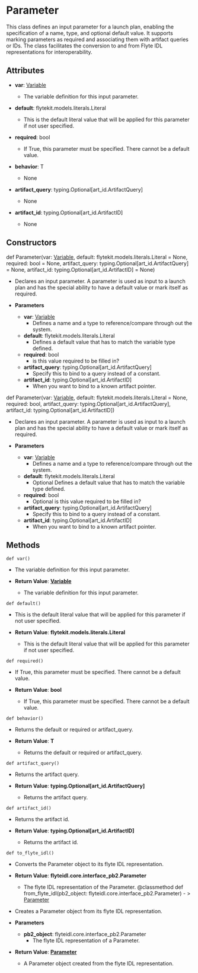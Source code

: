 # Parameter

This class defines an input parameter for a launch plan, enabling the specification of a name, type, and optional default value. It supports marking parameters as required and associating them with artifact queries or IDs. The class facilitates the conversion to and from Flyte IDL representations for interoperability.

## Attributes

- **var**: [Variable](flytekit_models_interface_variable)
  - The variable definition for this input parameter.

- **default**: flytekit.models.literals.Literal
  - This is the default literal value that will be applied for this parameter if not user specified.

- **required**: bool
  - If True, this parameter must be specified.  There cannot be a default value.

- **behavior**: T
  - None

- **artifact_query**: typing.Optional[art_id.ArtifactQuery]
  - None

- **artifact_id**: typing.Optional[art_id.ArtifactID]
  - None

## Constructors
def Parameter(var: [Variable](flytekit_models_interface_variable), default: flytekit.models.literals.Literal = None, required: bool = None, artifact_query: typing.Optional[art_id.ArtifactQuery] = None, artifact_id: typing.Optional[art_id.ArtifactID] = None)
-  Declares an input parameter. A parameter is used as input to a launch plan and has the special ability to have a default value or mark itself as required.
- **Parameters**

  - **var**: [Variable](flytekit_models_interface_variable)
    - Defines a name and a type to reference/compare through out the system.
  - **default**: flytekit.models.literals.Literal
    - Defines a default value that has to match the variable type defined.
  - **required**: bool
    - is this value required to be filled in?
  - **artifact_query**: typing.Optional[art_id.ArtifactQuery]
    - Specify this to bind to a query instead of a constant.
  - **artifact_id**: typing.Optional[art_id.ArtifactID]
    - When you want to bind to a known artifact pointer.

def Parameter(var: [Variable](flytekit_models_interface_variable), default: flytekit.models.literals.Literal = None, required: bool, artifact_query: typing.Optional[art_id.ArtifactQuery], artifact_id: typing.Optional[art_id.ArtifactID])
-  Declares an input parameter. A parameter is used as input to a launch plan and has the special ability to have a default value or mark itself as required.
- **Parameters**

  - **var**: [Variable](flytekit_models_interface_variable)
    - Defines a name and a type to reference/compare through out the system.
  - **default**: flytekit.models.literals.Literal
    - Optional Defines a default value that has to match the variable type defined.
  - **required**: bool
    - Optional is this value required to be filled in?
  - **artifact_query**: typing.Optional[art_id.ArtifactQuery]
    - Specify this to bind to a query instead of a constant.
  - **artifact_id**: typing.Optional[art_id.ArtifactID]
    - When you want to bind to a known artifact pointer.



## Methods
```@classmethod
def var()
```
-  The variable definition for this input parameter.

- **Return Value**:
**[Variable](flytekit_models_interface_variable)**
  - The variable definition for this input parameter.
```@classmethod
def default()
```
-  This is the default literal value that will be applied for this parameter if not user specified.

- **Return Value**:
**flytekit.models.literals.Literal**
  - This is the default literal value that will be applied for this parameter if not user specified.
```@classmethod
def required()
```
-  If True, this parameter must be specified. There cannot be a default value.

- **Return Value**:
**bool**
  - If True, this parameter must be specified. There cannot be a default value.
```@classmethod
def behavior()
```
-  Returns the default or required or artifact_query.

- **Return Value**:
**T**
  - Returns the default or required or artifact_query.
```@classmethod
def artifact_query()
```
-  Returns the artifact query.

- **Return Value**:
**typing.Optional[art_id.ArtifactQuery]**
  - Returns the artifact query.
```@classmethod
def artifact_id()
```
-  Returns the artifact id.

- **Return Value**:
**typing.Optional[art_id.ArtifactID]**
  - Returns the artifact id.
```@classmethod
def to_flyte_idl()
```
-  Converts the Parameter object to its flyte IDL representation.

- **Return Value**:
**flyteidl.core.interface_pb2.Parameter**
  - The flyte IDL representation of the Parameter.
@classmethod
def from_flyte_idl(pb2_object: flyteidl.core.interface_pb2.Parameter) - > [Parameter](flytekit_models_interface_parameter)
-  Creates a Parameter object from its flyte IDL representation.
- **Parameters**

  - **pb2_object**: flyteidl.core.interface_pb2.Parameter
    - The flyte IDL representation of a Parameter.

- **Return Value**:
**[Parameter](flytekit_models_interface_parameter)**
  - A Parameter object created from the flyte IDL representation.
